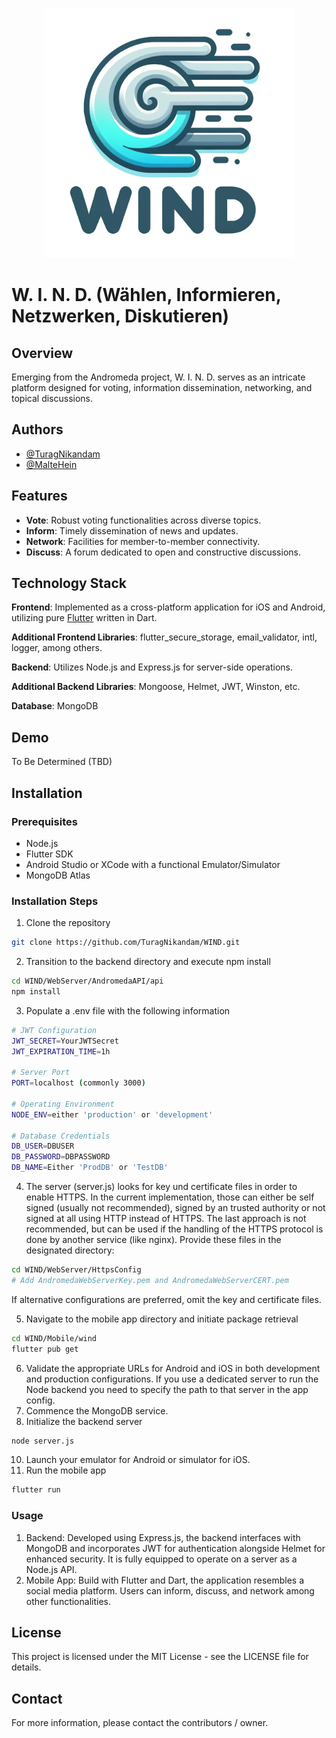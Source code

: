 <p align="center">
  <img src="Media/WIND_LOGO.png" width="400" height="400">
</p>

# W. I. N. D. (Wählen, Informieren, Netzwerken, Diskutieren)

## Overview
Emerging from the Andromeda project, W. I. N. D. serves as an intricate platform designed for voting, information dissemination, networking, and topical discussions.

## Authors
- [@TuragNikandam](https://www.github.com/TuragNikandam)
- [@MalteHein](https://www.github.com/MalteHein)

## Features
- **Vote**: Robust voting functionalities across diverse topics.
- **Inform**: Timely dissemination of news and updates.
- **Network**: Facilities for member-to-member connectivity.
- **Discuss**: A forum dedicated to open and constructive discussions.

## Technology Stack
**Frontend**: Implemented as a cross-platform application for iOS and Android, utilizing pure [Flutter](https://flutter.dev/) written in Dart.

**Additional Frontend Libraries**: flutter_secure_storage, email_validator, intl, logger, among others.

**Backend**: Utilizes Node.js and Express.js for server-side operations.

**Additional Backend Libraries**: Mongoose, Helmet, JWT, Winston, etc.

**Database**: MongoDB

## Demo
To Be Determined (TBD)

## Installation

### Prerequisites
- Node.js
- Flutter SDK
- Android Studio or XCode with a functional Emulator/Simulator
- MongoDB Atlas

### Installation Steps
1. Clone the repository
```bash
git clone https://github.com/TuragNikandam/WIND.git
```
2. Transition to the backend directory and execute npm install
```bash
cd WIND/WebServer/AndromedaAPI/api
npm install
```
3. Populate a .env file with the following information
```bash
# JWT Configuration
JWT_SECRET=YourJWTSecret
JWT_EXPIRATION_TIME=1h

# Server Port
PORT=localhost (commonly 3000)

# Operating Environment
NODE_ENV=either 'production' or 'development'

# Database Credentials
DB_USER=DBUSER
DB_PASSWORD=DBPASSWORD
DB_NAME=Either 'ProdDB' or 'TestDB'
```
4. The server (server.js) looks for key und certificate files in order to enable HTTPS. In the current implementation, those can either be self signed (usually not recommended), signed by an trusted authority or not signed at all using HTTP instead of HTTPS. The last approach is not recommended, but can be used if the handling of the HTTPS protocol is done by another service (like nginx). Provide these files in the designated directory:
```bash
cd WIND/WebServer/HttpsConfig
# Add AndromedaWebServerKey.pem and AndromedaWebServerCERT.pem
```
If alternative configurations are preferred, omit the key and certificate files.

5. Navigate to the mobile app directory and initiate package retrieval
```bash
cd WIND/Mobile/wind
flutter pub get
```
6. Validate the appropriate URLs for Android and iOS in both development and production configurations.
If you use a dedicated server to run the Node backend you need to specify the path to that server in the app config.
7. Commence the MongoDB service.
8. Initialize the backend server
```bash
node server.js
```
10. Launch your emulator for Android or simulator for iOS.
11. Run the mobile app
```bash
flutter run
```

### Usage
1. Backend: Developed using Express.js, the backend interfaces with MongoDB and incorporates JWT for authentication alongside Helmet for enhanced security. It is fully equipped to operate on a server as a Node.js API.
2. Mobile App: Build with Flutter and Dart, the application resembles a social media platform. Users can inform, discuss, and network among other functionalities.

## License
This project is licensed under the MIT License - see the LICENSE file for details.

## Contact
For more information, please contact the contributors / owner.
